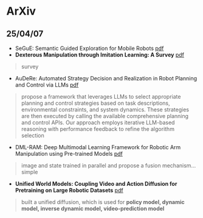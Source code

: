 # ArXiv
## 25/04/07
-  SeGuE: Semantic Guided Exploration for Mobile Robots [pdf](https://arxiv.org/pdf/2504.03629)
-  **Dexterous Manipulation through Imitation Learning: A Survey** [pdf](https://arxiv.org/pdf/2504.03515)
> survey
-  AuDeRe: Automated Strategy Decision and Realization in Robot Planning and Control via LLMs [pdf](https://arxiv.org/pdf/2504.03015)
> propose a framework that leverages LLMs to select appropriate planning and control strategies based on task descriptions, environmental constraints, and system dynamics. These strategies are then executed by calling the available comprehensive planning and control APIs. Our approach employs iterative LLM-based reasoning with performance feedback to refine the algorithm selection
-  DML-RAM: Deep Multimodal Learning Framework for Robotic Arm Manipulation using Pre-trained Models [pdf](https://arxiv.org/pdf/2504.03423)
> image and state trained in parallel and propose a fusion mechanism... simple
-  **Unified World Models: Coupling Video and Action Diffusion for Pretraining on Large Robotic Datasets** [pdf](https://arxiv.org/pdf/2504.02792)
> built a unified diffusion, which is used for **policy model, dynamic model, inverse dynamic model, video-prediction model** 

